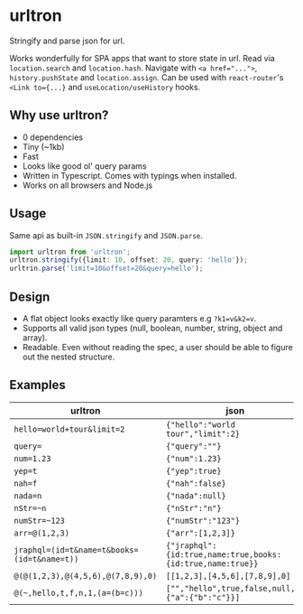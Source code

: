 # urltron

Stringify and parse json for url.

Works wonderfully for SPA apps that want to store state in url. Read via `location.search` and `location.hash`. Navigate with `<a href="...">`, `history.pushState` and `location.assign`. Can be used with `react-router`'s `<Link to={...}` and `useLocation/useHistory` hooks.

## Why use urltron?

- 0 dependencies
- Tiny (~1kb)
- Fast
- Looks like good ol' query params
- Written in Typescript. Comes with typings when installed.
- Works on all browsers and Node.js

## Usage

Same api as built-in `JSON.stringify` and `JSON.parse`.

```ts
import urltron from 'urltron';
urltron.stringify({limit: 10, offset: 20, query: 'hello'});
urltrin.parse('limit=10&offset=20&query=hello');
```

## Design

- A flat object looks exactly like query paramters e.g `?k1=v&k2=v`.
- Supports all valid json types (null, boolean, number, string, object and array).
- Readable. Even without reading the spec, a user should be able to figure out the nested structure.

## Examples

| urltron                                     | json                                                       |
| ------------------------------------------- | ---------------------------------------------------------- |
| `hello=world+tour&limit=2`                  | `{"hello":"world tour","limit":2}`                         |
| `query=`                                    | `{"query":""}`                                             |
| `num=1.23`                                  | `{"num":1.23}`                                             |
| `yep=t`                                     | `{"yep":true}`                                             |
| `nah=f`                                     | `{"nah":false}`                                            |
| `nada=n`                                    | `{"nada":null}`                                            |
| `nStr=~n`                                   | `{"nStr":"n"}`                                             |
| `numStr=~123`                               | `{"numStr":"123"}`                                         |
| `arr=@(1,2,3)`                              | `{"arr":[1,2,3]}`                                          |
| `jraphql=(id=t&name=t&books=(id=t&name=t))` | `{"jraphql":{id:true,name:true,books:{id:true,name:true}}` |
| `@(@(1,2,3),@(4,5,6),@(7,8,9),0)`           | `[[1,2,3],[4,5,6],[7,8,9],0]`                              |
| `@(~,hello,t,f,n,1,(a=(b=c)))`              | `["","hello",true,false,null,1,{"a":{"b":"c"}}]`           |
